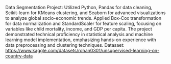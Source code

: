 
Data Segmentation Project: Utilized Python, Pandas for data cleaning, Scikit-learn for KMeans clustering, and Seaborn for advanced visualizations to analyze global socio-economic trends. Applied Box-Cox transformation for data normalization and StandardScaler for feature scaling, focusing on variables like child mortality, income, and GDP per capita. The project demonstrated technical proficiency in statistical analysis and machine learning model implementation, emphasizing hands-on experience with data preprocessing and clustering techniques. 
Datasaet: https://www.kaggle.com/datasets/rohan0301/unsupervised-learning-on-country-data
